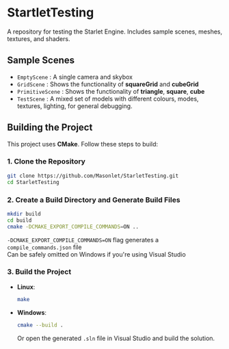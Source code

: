 # StartletTesting
A repository for testing the Starlet Engine.
Includes sample scenes, meshes, textures, and shaders.

## Sample Scenes

- `EmptyScene` : A single camera and skybox
- `GridScene` : Shows the functionality of **squareGrid** and **cubeGrid**
- `PrimitiveScene` : Shows the functionality of **triangle**, **square**, **cube**
- `TestScene` : A mixed set of models with different colours, modes, textures, lighting, for general debugging.

## Building the Project
This project uses **CMake**. Follow these steps to build:

### 1. Clone the Repository
```bash
git clone https://github.com/Masonlet/StarletTesting.git
cd StarletTesting
```

### 2. Create a Build Directory and Generate Build Files
```bash
mkdir build
cd build 
cmake -DCMAKE_EXPORT_COMPILE_COMMANDS=ON ..
```
`-DCMAKE_EXPORT_COMPILE_COMMANDS=ON` flag generates a `compile_commands.json` file  
Can be safely omitted on Windows if you're using Visual Studio

### 3. Build the Project
- **Linux**:
  ```bash
  make
  ```

- **Windows**:
  ```bash
  cmake --build .
  ```
  Or open the generated `.sln` file in Visual Studio and build the solution.
